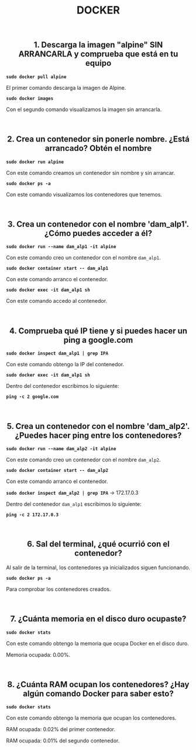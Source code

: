 <div align="center">

# DOCKER

</div>

<br>

<div align="center">

## 1. Descarga la imagen "alpine" SIN ARRANCARLA y comprueba que está en tu equipo

</div>

**`sudo docker pull alpine`**

El primer comando descarga la imagen de Alpine.

**`sudo docker images`**

Con el segundo comando visualizamos la imagen sin arrancarla.

<br>

<div align="center">

## 2. Crea un contenedor sin ponerle nombre. ¿Está arrancado? Obtén el nombre

</div>

**`sudo docker run alpine`**

Con este comando creamos un contenedor sin nombre y sin arrancar.

**`sudo docker ps -a`**

Con este comando visualizamos los contenedores que tenemos.

<br>

<div align="center">

## 3. Crea un contenedor con el nombre 'dam_alp1'. ¿Cómo puedes acceder a él?

</div>

**`sudo docker run --name dam_alp1 -it alpine`**

Con este comando creo un contenedor con el nombre `dam_alp1`.

**`sudo docker container start -- dam_alp1`**

Con este comando arranco el contenedor.

**`sudo docker exec -it dam_alp1 sh`**

Con este comando accedo al contenedor.

<br>

<div align="center">

## 4. Comprueba qué IP tiene y si puedes hacer un ping a google.com

</div>

**`sudo docker inspect dam_alp1 | grep IPA`**

Con este comando obtengo la IP del contenedor.

**`sudo docker exec -it dam_alp1 sh`**

Dentro del contenedor escribimos lo siguiente:

**`ping -c 2 google.com`**

<br>

<div align="center">

## 5. Crea un contenedor con el nombre 'dam_alp2'. ¿Puedes hacer ping entre los contenedores?

</div>

**`sudo docker run --name dam_alp2 -it alpine`**

Con este comando creo un contenedor con el nombre `dam_alp2`.

**`sudo docker container start -- dam_alp2`**

Con este comando arranco el contenedor.

**`sudo docker inspect dam_alp2 | grep IPA`** → 172.17.0.3

Dentro del contenedor `dam_alp1` escribimos lo siguiente:

**`ping -c 2 172.17.0.3`**

<br>

<div align="center">

## 6. Sal del terminal, ¿qué ocurrió con el contenedor?

</div>

Al salir de la terminal, los contenedores ya inicializados siguen funcionando.

**`sudo docker ps -a`**

Para comprobar los contenedores creados.

<br>

<div align="center">

## 7. ¿Cuánta memoria en el disco duro ocupaste?

</div>

**`sudo docker stats`**

Con este comando obtengo la memoria que ocupa Docker en el disco duro.

Memoria ocupada: 0.00%.

<br>

<div align="center">

## 8. ¿Cuánta RAM ocupan los contenedores? ¿Hay algún comando Docker para saber esto?

</div>

**`sudo docker stats`**

Con este comando obtengo la memoria que ocupan los contenedores.

RAM ocupada: 0.02% del primer contenedor.

RAM ocupada: 0.01% del segundo contenedor.